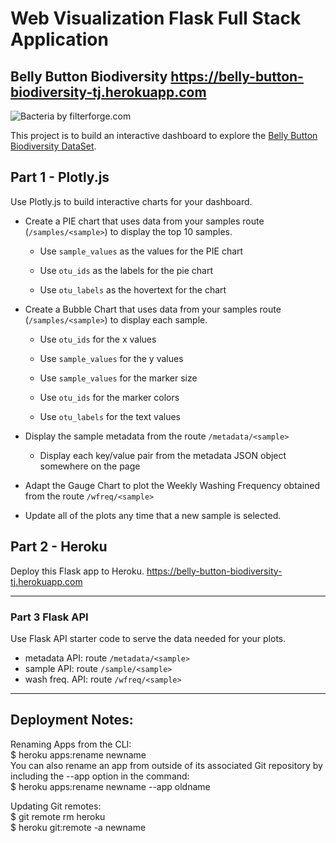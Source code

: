 # Web Visualization Flask Full Stack Application
## Belly Button Biodiversity <https://belly-button-biodiversity-tj.herokuapp.com>

![Bacteria by filterforge.com](http://robdunnlab.com/wp-content/uploads/microbes-sem.jpg)

This project is to build an interactive dashboard to explore the [Belly Button Biodiversity DataSet](http://robdunnlab.com/projects/belly-button-biodiversity/).

## Part 1 - Plotly.js

Use Plotly.js to build interactive charts for your dashboard.

* Create a PIE chart that uses data from your samples route (`/samples/<sample>`) to display the top 10 samples.

  * Use `sample_values` as the values for the PIE chart

  * Use `otu_ids` as the labels for the pie chart

  * Use `otu_labels` as the hovertext for the chart


* Create a Bubble Chart that uses data from your samples route (`/samples/<sample>`) to display each sample.

  * Use `otu_ids` for the x values

  * Use `sample_values` for the y values

  * Use `sample_values` for the marker size

  * Use `otu_ids` for the marker colors

  * Use `otu_labels` for the text values


* Display the sample metadata from the route `/metadata/<sample>`

  * Display each key/value pair from the metadata JSON object somewhere on the page

* Adapt the Gauge Chart to plot the Weekly Washing Frequency obtained from the route `/wfreq/<sample>`


* Update all of the plots any time that a new sample is selected.


## Part 2 - Heroku

Deploy this Flask app to Heroku. <https://belly-button-biodiversity-tj.herokuapp.com>


- - -

### Part 3 Flask API

Use Flask API starter code to serve the data needed for your plots.

*  metadata API: route `/metadata/<sample>`
*  sample API: route `/sample/<sample>`
*  wash freq. API: route `/wfreq/<sample>`

- - -

## Deployment Notes:
Renaming Apps from the CLI:    
$ heroku apps:rename newname     
You can also rename an app from outside of its associated Git repository by including the --app option in the command:    
$ heroku apps:rename newname --app oldname    

Updating Git remotes:    
$ git remote rm heroku    
$ heroku git:remote -a newname    



